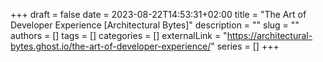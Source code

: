 +++ 
draft = false
date = 2023-08-22T14:53:31+02:00
title = "The Art of Developer Experience [Architectural Bytes]"
description = ""
slug = ""
authors = []
tags = []
categories = []
externalLink = "https://architectural-bytes.ghost.io/the-art-of-developer-experience/"
series = []
+++
